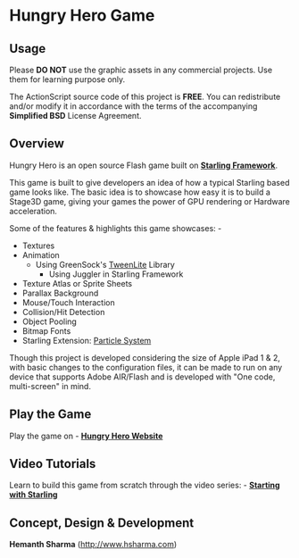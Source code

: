 Hungry Hero Game
================


Usage
---

Please __DO NOT__ use the graphic assets in any commercial projects. Use them for learning purpose only.

The ActionScript source code of this project is __FREE__. You can redistribute and/or modify it in accordance with the terms of the accompanying __Simplified BSD__ License Agreement.

Overview
---

Hungry Hero is an open source Flash game built on [__Starling Framework__](http://www.gamua.com/starling).

This game is built to give developers an idea of how a typical Starling based game looks like.
The basic idea is to showcase how easy it is to build a Stage3D game, giving your games the 
power of GPU rendering or Hardware acceleration.

Some of the features & highlights this game showcases: -

* Textures
* Animation
  * Using GreenSock's [TweenLite](http://www.greensock.com/) Library
	* Using Juggler in Starling Framework
* Texture Atlas or Sprite Sheets
* Parallax Background
* Mouse/Touch Interaction
* Collision/Hit Detection
* Object Pooling
* Bitmap Fonts
* Starling Extension: [Particle System](https://github.com/PrimaryFeather/Starling-Extension-Particle-System)

Though this project is developed considering the size of Apple iPad 1 & 2, with basic changes to the configuration files, it can be made to run on any device that supports Adobe AIR/Flash and is developed with "One code, multi-screen" in mind.

Play the Game
---

Play the game on - [__Hungry Hero Website__](http://www.hungryherogame.com)

Video Tutorials
---

Learn to build this game from scratch through the video series: - [__Starting with Starling__](http://www.hsharma.com/tutorials/?series=startingWithStarling)

Concept, Design & Development
---

__Hemanth Sharma__ (http://www.hsharma.com)
